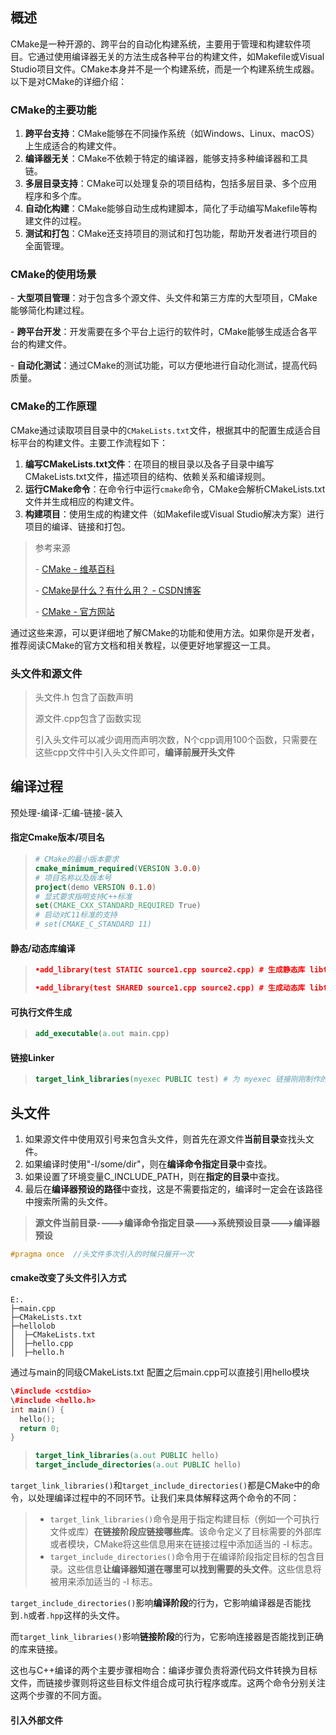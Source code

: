 ## 概述

CMake是一种开源的、跨平台的自动化构建系统，主要用于管理和构建软件项目。它通过使用编译器无关的方法生成各种平台的构建文件，如Makefile或Visual Studio项目文件。CMake本身并不是一个构建系统，而是一个构建系统生成器。以下是对CMake的详细介绍：

### CMake的主要功能

1. **跨平台支持**：CMake能够在不同操作系统（如Windows、Linux、macOS）上生成适合的构建文件。
2. **编译器无关**：CMake不依赖于特定的编译器，能够支持多种编译器和工具链。
3. **多层目录支持**：CMake可以处理复杂的项目结构，包括多层目录、多个应用程序和多个库。
4. **自动化构建**：CMake能够自动生成构建脚本，简化了手动编写Makefile等构建文件的过程。
5. **测试和打包**：CMake还支持项目的测试和打包功能，帮助开发者进行项目的全面管理。

###  CMake的使用场景

\- **大型项目管理**：对于包含多个源文件、头文件和第三方库的大型项目，CMake能够简化构建过程。

\- **跨平台开发**：开发需要在多个平台上运行的软件时，CMake能够生成适合各平台的构建文件。

\- **自动化测试**：通过CMake的测试功能，可以方便地进行自动化测试，提高代码质量。

###  CMake的工作原理

CMake通过读取项目目录中的`CMakeLists.txt`文件，根据其中的配置生成适合目标平台的构建文件。主要工作流程如下：

1. **编写CMakeLists.txt文件**：在项目的根目录以及各子目录中编写CMakeLists.txt文件，描述项目的结构、依赖关系和编译规则。
2. **运行CMake命令**：在命令行中运行`cmake`命令，CMake会解析CMakeLists.txt文件并生成相应的构建文件。
3. **构建项目**：使用生成的构建文件（如Makefile或Visual Studio解决方案）进行项目的编译、链接和打包。

> 参考来源
>
> \- [CMake - 维基百科](https://zh.wikipedia.org/zh-hans/CMake)
>
> \- [CMake是什么？有什么用？ - CSDN博客](https://blog.csdn.net/Torres_10/article/details/80371425)
>
> \- [CMake - 官方网站](https://cmake.org/about/)

通过这些来源，可以更详细地了解CMake的功能和使用方法。如果你是开发者，推荐阅读CMake的官方文档和相关教程，以便更好地掌握这一工具。

### 头文件和源文件

> 头文件.h 包含了函数声明
>
> 源文件.cpp包含了函数实现
>
> 引入头文件可以减少调用而声明次数，N个cpp调用100个函数，只需要在这些cpp文件中引入头文件即可，**编译前展开头文件**

## 编译过程

预处理-编译-汇编-链接-装入

#### 指定Cmake版本/项目名

> ```cmake
> # CMake的最小版本要求
> cmake_minimum_required(VERSION 3.0.0)
> # 项目名称以及版本号
> project(demo VERSION 0.1.0)
> # 显式要求指明支持C++标准
> set(CMAKE_CXX_STANDARD_REQUIRED True)
> # 启动对C11标准的支持
> # set(CMAKE_C_STANDARD 11)
> ```



#### 静态/动态库编译

> ```cmake
> •add_library(test STATIC source1.cpp source2.cpp) # 生成静态库 libtest.a
> 
> •add_library(test SHARED source1.cpp source2.cpp) # 生成动态库 libtest.so
> ```



#### 可执行文件生成

> ```cmake
> add_executable(a.out main.cpp)
> ```



#### 链接Linker

> ```cmake
> target_link_libraries(myexec PUBLIC test) # 为 myexec 链接刚刚制作的库 libtest.a
> ```

## 头文件

1. 如果源文件中使用双引号来包含头文件，则首先在源文件**当前目录**查找头文件。 
2. 如果编译时使用"-I/some/dir"，则在**编译命令指定目录**中查找。
3. 如果设置了环境变量C_INCLUDE_PATH，则在**指定的目录**中查找。
4. 最后在**编译器预设的路径**中查找，这是不需要指定的，编译时一定会在该路径中搜索所需的头文件。

> **源文件当前目录---->编译命令指定目录--->系统预设目录--->编译器预设**

```c++
#pragma once  //头文件多次引入的时候只展开一次
```



#### cmake改变了头文件引入方式

```
E:.
├─main.cpp
├─CMakeLists.txt
├─hellolob
│  ├─CMakeLists.txt
│  ├─hello.cpp
│  ├─hello.h
```

通过与main的同级CMakeLists.txt 配置之后main.cpp可以直接引用hello模块

```c++
\#include <cstdio>
\#include <hello.h>
int main() {
  hello();
  return 0;
}
```

> ```cmake
> target_link_libraries(a.out PUBLIC hello)
> target_include_directories(a.out PUBLIC hello)
> ```



`target_link_libraries()`和`target_include_directories()`都是CMake中的命令，以处理编译过程中的不同环节。让我们来具体解释这两个命令的不同：

> - `target_link_libraries()`命令是用于指定构建目标（例如一个可执行文件或库）**在链接阶段应链接哪些库**。该命令定义了目标需要的外部库或者模块，CMake将这些信息用来在链接过程中添加适当的 -l 标志。
> - `target_include_directories()`命令用于在编译阶段指定目标的包含目录。这些信息**让编译器知道在哪里可以找到需要的头文件**。这些信息将被用来添加适当的 -I 标志。

`target_include_directories()`影响**编译阶段**的行为，它影响编译器是否能找到`.h`或者`.hpp`这样的头文件。

而`target_link_libraries()`影响**链接阶段**的行为，它影响连接器是否能找到正确的库来链接。

这也与C++编译的两个主要步骤相吻合：编译步骤负责将源代码文件转换为目标文件，而链接步骤则将这些目标文件组合成可执行程序或库。这两个命令分别关注这两个步骤的不同方面。



#### 引入外部文件





























